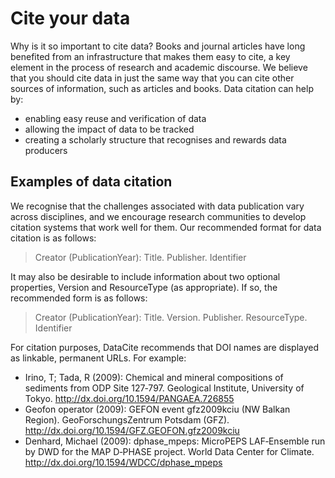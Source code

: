 ---
---

# Cite your data

Why is it so important to cite data? Books and journal articles have long benefited from an infrastructure that makes them easy to cite, a key element in the process of research and academic discourse. We believe that you should cite data in just the same way that you can cite other sources of information, such as articles and books. Data citation can help by:

* enabling easy reuse and verification of data
* allowing the impact of data to be tracked
* creating a scholarly structure that recognises and rewards data producers

## Examples of data citation

We recognise that the challenges associated with data publication vary across disciplines, and we encourage research communities to develop citation systems that work well for them. Our recommended format for data citation is as follows:

> Creator (PublicationYear): Title. Publisher. Identifier

It may also be desirable to include information about two optional properties, Version and  ResourceType (as appropriate). If so, the recommended form is as follows:

> Creator (PublicationYear): Title. Version. Publisher.  ResourceType. Identifier

For citation purposes, DataCite recommends that DOI names are displayed as linkable, permanent URLs. For example:

* Irino, T; Tada, R (2009): Chemical and mineral compositions of sediments from ODP Site 127‐797. Geological Institute, University of
  Tokyo. http://dx.doi.org/10.1594/PANGAEA.726855
* Geofon operator (2009): GEFON event gfz2009kciu (NW Balkan Region). GeoForschungsZentrum Potsdam
 (GFZ). http://dx.doi.org/10.1594/GFZ.GEOFON.gfz2009kciu
* Denhard, Michael (2009): dphase_mpeps: MicroPEPS LAF‐Ensemble run by DWD for the MAP D‐PHASE project. World Data Center for
  Climate. http://dx.doi.org/10.1594/WDCC/dphase_mpeps
